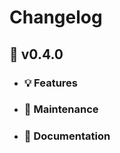 # Changelog
## :onion: v0.4.0
  - ### :bulb: Features
    
  - ### :wrench: Maintenance
    
  - ### :book: Documentation
    
